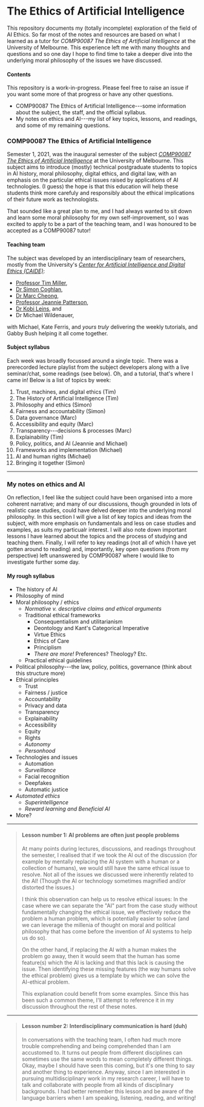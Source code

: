 # The Ethics of Artificial Intelligence


This repository documents my (totally incomplete) exploration of the field of
AI Ethics. So far most of the notes and resources are based on what I learned
as a tutor for *COMP90087 The Ethics of Artificial Intelligence* at the
University of Melbourne. This experience left me with many thoughts and
questions and so one day I hope to find time to take a deeper dive into the
underlying moral philosophy of the issues we have discussed.

#### Contents

This repository is a work-in-progress. Please feel free to raise an issue if
you want some more of that progress or have any other questions.

* COMP90087 The Ethics of Artificial Intelligence---some information about the
  subject, the staff, and the official syllabus.
* My notes on ethics and AI---my list of key topics, lessons, and readings,
  and some of my remaining questions.



### COMP90087 The Ethics of Artificial Intelligence

Semester 1, 2021, was the inaugural semester of the subject
[*COMP90087 The Ethics of Artificial Intelligence*](https://handbook.unimelb.edu.au/2021/subjects/comp90087)
at the University of Melbourne. This subject aims to introduce (mostly)
technical postgraduate students to topics in AI history, moral philosophy,
digital ethics, and digital law,
with an emphasis on the particular ethical issues raised by applications of AI
technologies.
(I guess) the hope is that this education will help these students think more
carefuly and responsibly about the ethical implications of their future work
as technologists.

That sounded like a great plan to me, and I had always wanted to sit down and
learn some moral philosophy for my own self-improvement, so I was excited to
apply to be a part of the teaching team, and I was honoured to be accepted as
a COMP90087 tutor!

#### Teaching team

The subject was developed by an interdisciplinary team of researchers, mostly
from the University's
[*Center for Artificial Intelligence and Digital Ethics (CAIDE)*](https://law.unimelb.edu.au/centres/caide/):

* [Professor Tim Miller](https://people.eng.unimelb.edu.au/tmiller/),
* [Dr Simon Coghlan](https://findanexpert.unimelb.edu.au/profile/787891-simon-coghlan),
* [Dr Marc Cheong](https://findanexpert.unimelb.edu.au/profile/862627-marc-cheong),
* [Professor Jeannie Patterson](https://law.unimelb.edu.au/about/staff/jeannie-paterson),
* [Dr Kobi Leins](https://findanexpert.unimelb.edu.au/profile/626407-kobi-leins), and
* Dr Michael Wildenauer,

with Michael, Kate Ferris, and *yours truly* delivering the weekly tutorials,
and Gabby Bush helping it all come together.

#### Subject syllabus

Each week was broadly focussed around a single topic. There was a prerecorded
lecture playlist from the subject developers along with a live seminar/chat,
some readings (see below). Oh, and a tutorial, that's where I came in!
Below is a list of topics by week:

1. Trust, machines, and digital ethics (Tim)
2. The History of Artificial Intelligence (Tim)
3. Philosophy and ethics (Simon)
4. Fairness and accountability (Simon)
5. Data governance (Marc)
6. Accessibility and equity (Marc)
7. Transparency---decisions & processes (Marc)
8. Explainability (Tim)
9. Policy, politics, and AI (Jeannie and Michael)
10. Frameworks and implementation (Michael)
11. AI and human rights (Michael)
12. Bringing it together (Simon)


---

### My notes on ethics and AI

On reflection, I feel like the subject could have been organised into a more
coherent narrative; and many of our discussions, though grounded in lots of
realistic case studies, could have delved deeper into the underlying moral
philosophy. In this section I will give a list of key topics and ideas from
the subject, with more emphasis on fundamentals and less on case studies and
examples, as suits my particualr interest. I will also note down important
lessons I have learned about the topics and the process of studying and
teaching them. Finally, I will refer to key readings (not all of which I have
yet gotten around to reading) and, importantly, key open questions (from my
perspective) left unanswered by COMP90087 where I would like to investigate
further some day.

#### My rough syllabus

* The history of AI
* Philosophy of mind
* Moral philosophy / ethics
  * *Normative v. descriptive claims and ethical arguments*
  * Traditional ethical frameworks
    * Consequentialism and utilitarianism
    * Deontology and Kant's Categorical Imperative
    * Virtue Ethics
    * Ethics of Care
    * Principlism
    * *There are more!* Preferences? Theology? Etc.
  * Practical ethical guidelines
* Political philosophy---the law, policy, politics, governance (think about this structure more)
* Ethical principles
  * Trust
  * Fairness / justice
  * Accountability
  * Privacy and data
  * Transparency
  * Explainability
  * Accessibility
  * Equity
  * Rights
  * *Autonomy*
  * *Personhood*
* Technologies and issues
  * Automation
  * *Surveillance*
  * Facial recognition
  * Deepfakes
  * Automatic justice
* *Automated ethics*
  * *Superintelligence*
  * *Reward learning and Beneficial AI*
* More?

---

> #### Lesson number 1: AI problems are often just people problems
> 
> At many points during lectures, discussions, and readings throughout the
> semester, I realised that if we took the AI out of the discussion (for
> example by mentally replacing the AI system with a human or a collection of
> humans), we would still have the same ethical issue to resolve. 
> Not all of the issues we discussed were inherently related to the AI!
> (Though the AI or technology sometimes magnified and/or distorted the
> issues.)
> 
> I think this observation can help us to resolve ethical issues:
> In the case where we can separate the "AI" part from the case study without
> fundamentally changing the ethical issue, we effectively reduce the problem
> a human problem, which is potentially easier to solve
> (and we can leverage the millenia of thought on moral and political
> philosophy that has come before the invention of AI systems to help us do
> so).
> 
> On the other hand, if replacing the AI with a human makes the problem go
> away, then it would seem that the human has some feature(s) which the AI is
> lacking and that this lack is causing the issue. Then identifying these
> missing features (the way humans solve the ethical problem) gives us a
> template by which we can solve the AI-ethical problem.
> 
> This explanation could benefit from some examples. Since this has been such
> a common theme, I'll attempt to reference it in my discussion throughout the
> rest of these notes.

---

> #### Lesson number 2: Interdisciplinary communication is hard (duh)
> 
> In conversations with the teaching team, I often had much more trouble
> comprehending and being comprehended than I am accustomed to. It turns out
> people from different disciplines can sometimes use the same words to mean
> completely different things. Okay, maybe I should have seen this coming, but
> it's one thing to say and another thing to experience. Anyway, since I am
> interested in pursuing multidisciplinary work in my research career, I will
> have to talk and collaborate with people from all kinds of disciplinary
> backgrounds. I had better remember this lesson and be aware of the language
> barriers when I am speaking, listening, reading, and writing!
